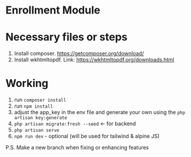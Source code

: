 # Enrollment Module

# Necessary files or steps

1.  Install composer. https://getcomposer.org/download/
3.  Install wkhtmltopdf. Link: https://wkhtmltopdf.org/downloads.html  

# Working

1. run `composer install`
2. run `npm install`
3. adjust the app_key in the env file and generate your own using the `php artisan key:generate`
4. `php artisan migrate:fresh --seed` <- for backend
5. `php artisan serve`
6. `npm run dev` - optional (will be used for tailwind & alpine JS)

P.S. Make a new branch when fixing or enhancing features
